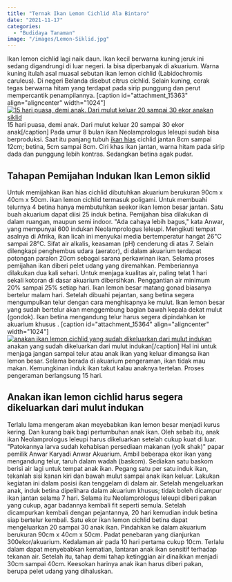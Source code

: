 ```yaml
---
title: "Ternak Ikan Lemon Cichlid Ala Bintaro"
date: "2021-11-17"
categories: 
  - "Budidaya Tanaman"
image: "/images/Lemon-Siklid.jpg"
---
```


Ikan lemon cichlid lagi naik daun. Ikan kecil berwarna kuning jeruk ini sedang digandrungi di luar negeri. Ia bisa diperbanyak di akuarium. Warna kuning itulah asal muasal sebutan ikan lemon cichlid (Labidochromis caruleus). Di negeri Belanda disebut citrus cichlid. Selain kuning, corak tegas berwarna hitam yang terdapat pada sirip punggung dan perut mempercantik penampilannya. \[caption id="attachment\_15363" align="aligncenter" width="1024"\][![15 hari puasa, demi anak. Dari mulut keluar 20 sampai 30 ekor anakan siklid](/images/Siklid-1024x604.jpg)](http://localhost/mitra/wp-content/uploads/2021/11/Siklid.jpg) 15 hari puasa, demi anak. Dari mulut keluar 20 sampai 30 ekor anak\[/caption\] Pada umur 8 bulan ikan Neolamprologus leleupi sudah bisa berproduksi. Saat itu panjang tubuh [ikan hias](http://localhost/mitra/ikan-hias "ikan hias") cichlid jantan 8cm sampai 12cm; betina, 5cm sampai 8cm. Ciri khas ikan jantan, warna hitam pada sirip dada dan punggung lebih kontras. Sedangkan betina agak pudar.

## Tahapan Pemijahan Indukan Ikan Lemon siklid

Untuk memijahkan ikan hias cichlid dibutuhkan akuarium berukuran 90cm x 40cm x 50cm. ikan lemon cichlid termasuk poligami. Untuk membuahi telurnya 4 betina hanya membutuhkan seekor ikan lemon besar jantan. Satu buah akuarium dapat diisi 25 induk betina. Pemijahan bisa dilakukan di dalam ruangan, maupun semi indoor. "Ada cahaya lebih bagus," kata Anwar, yang mempunyai 600 indukan Neolamprologus leleupi. Mengikuti tempat asalnya di Afrika, ikan licah ini menyukai media bertemperatur hangat 26"C sampai 28°C. Sifat air alkalis, keasaman (pH) cenderung di atas 7. Selain dilengkapi penghembus udara (aerator), di dalam akuarium terdapat potongan paralon 20cm sebagai sarana perkawinan ikan. Selama proses pemijahan ikan diberi pelet udang yang diremahkan. Pemberiannya dilakukan dua kali sehari. Untuk menjaga kualitas air, paling telat 1 hari sekali kotoran di dasar akuarium dibersihkan. Penggantian air minimum 20% sampai 25% setiap hari. Ikan lemon besar matang gonad biasanya bertelur malam hari. Setelah dibuahi pejantan, sang betina segera mengumpulkan telur dengan cara menghisapnya ke mulut. Ikan lemon besar yang sudah bertelur akan menggembung bagian bawah kepala dekat mulut (gondok). Ikan betina mengandung telur harus segera dipindahkan ke akuarium khusus . \[caption id="attachment\_15364" align="aligncenter" width="1024"\][![anakan ikan lemon cichlid yang sudah dikeluarkan dari mulut indukan](/images/telur-Lemon-Siklid-1024x589.jpg)](http://localhost/mitra/wp-content/uploads/2021/11/telur-Lemon-Siklid.jpg) anakan yang sudah dikeluarkan dari mulut indukan\[/caption\] Hal ini untuk menjaga jangan sampai telur atau anak ikan yang keluar dimangsa ikan lemon besar. Selama berada di akuarium pengeraman, ikan tidak mau makan. Kemungkinan induk ikan takut kalau anaknya tertelan. Proses pengeraman berlangsung 15 hari.

## Anakan ikan lemon cichlid harus segera dikeluarkan dari mulut indukan

Terlalu lama mengeram akan meyebabkan ikan lemon besar menjadi kurus kering. Dan kurang baik bagi pertumbuhan anak ikan. Oleh sebab itu, anak ikan Neolamprologus leleupi harus dikeluarkan setelah cukup kuat di luar. "Patokannya larva sudah kehabisan persediaan makanan (yolk shak)" papar pemilik Anwar Karyadi Anwar Akuarium. Ambil beberapa ekor ikan yang mengandung telur, taruh dalam wadah (baskom). Sediakan satu baskom berisi air lagi untuk tempat anak ikan. Pegang satu per satu induk ikan, tekanlah sisi kanan kiri dan bawah mulut sampai anak ikan keluar. Lakukan kegiatan ini dalam posisi ikan tenggelam di dalam air. Setelah mengeluarkan anak, induk betina dipelihara dalam akuarium khusus; tidak boleh dicampur ikan jantan selama 7 hari. Selama itu Neolamprologus leleupi diberi pakan yang cukup, agar badannya kembali fit seperti semula. Setelah dicampurkan kembali dengan pejantannya, 20 hari kemudian induk betina siap bertelur kembali. Satu ekor ikan lemon cichlid betina dapat mengeluarkan 20 sampai 30 anak ikan. Pindahkan ke dalam akuarium berukuran 90cm x 40cm x 50cm. Padat penebaran yang dianjurkan 300ekor/akuarium. Kedalaman air pada 10 hari pertama cukup 10cm. Terlalu dalam dapat menyebabkan kematian, lantaran anak ikan sensitif terhadap tekanan air. Setelah itu, tahap demi tahap ketinggian air dinaikkan menjadi 30cm sampai 40cm. Keesokan harinya anak ikan harus diberi pakan, berupa pelet udang yang dihaluskan.

